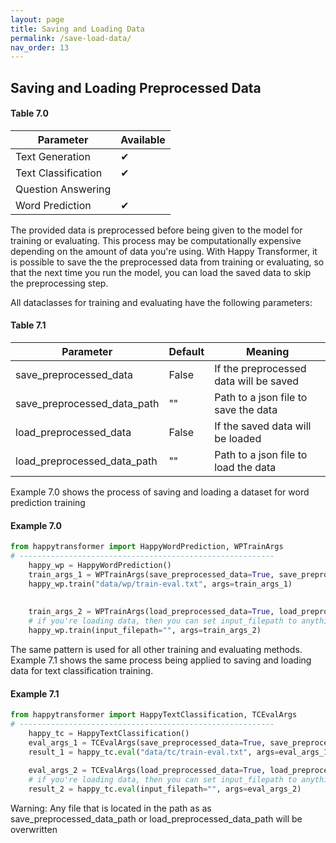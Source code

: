 ```yaml
---
layout: page
title: Saving and Loading Data
permalink: /save-load-data/
nav_order: 13
---
```

## Saving and Loading Preprocessed Data

#### Table 7.0

| Parameter                     |Available| 
|-------------------------------|---------|
| Text Generation               |  ✔      |
| Text Classification           |  ✔      | 
| Question Answering            |         |
| Word Prediction               |  ✔      |

The provided data is preprocessed before being given to the model for training or evaluating. 
This process may be computationally expensive depending on the amount of data you're using. 
With Happy Transformer, it is possible to save the the preprocessed data from training or evaluating, 
so that the next time you run the model, you can load the saved data to
skip the preprocessing step.  

All dataclasses for training and evaluating have the following parameters: 

#### Table 7.1

| Parameter                   | Default | Meaning                                |
|-----------------------------|---------|----------------------------------------|
| save_preprocessed_data      | False   | If the preprocessed data will be saved |
| save_preprocessed_data_path | ""      | Path to a json file to save the data   |
| load_preprocessed_data      | False   | If the saved data will be loaded       |
| load_preprocessed_data_path | ""      | Path to a json file to load the data   |

Example 7.0 shows the process of saving and loading a dataset for word prediction training

#### Example 7.0 

```python
from happytransformer import HappyWordPrediction, WPTrainArgs
# ---------------------------------------------------------
    happy_wp = HappyWordPrediction()
    train_args_1 = WPTrainArgs(save_preprocessed_data=True, save_preprocessed_data_path="data/preprocessed-data.json")
    happy_wp.train("data/wp/train-eval.txt", args=train_args_1)
    
    
    train_args_2 = WPTrainArgs(load_preprocessed_data=True, load_preprocessed_data_path="data/preprocessed-data.json")
    # if you're loading data, then you can set input_filepath to anything 
    happy_wp.train(input_filepath="", args=train_args_2)

```

The same pattern is used for all other training and evaluating methods. 
Example 7.1 shows the same process being applied to saving and loading data for 
text classification training. 

#### Example 7.1 

```python
from happytransformer import HappyTextClassification, TCEvalArgs
# ---------------------------------------------------------
    happy_tc = HappyTextClassification()
    eval_args_1 = TCEvalArgs(save_preprocessed_data=True, save_preprocessed_data_path="data/preprocessed-data.json")
    result_1 = happy_tc.eval("data/tc/train-eval.txt", args=eval_args_1)
    
    eval_args_2 = TCEvalArgs(load_preprocessed_data=True, load_preprocessed_data_path="data/preprocessed-data.json")
    # if you're loading data, then you can set input_filepath to anything 
    result_2 = happy_tc.eval(input_filepath="", args=eval_args_2)

```

Warning: Any file that is located in the path as as save_preprocessed_data_path or load_preprocessed_data_path will be overwritten

 